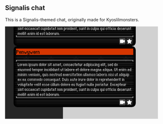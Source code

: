 ## Signalis chat

This is a Signalis-themed chat, originally made for Kyoslilmonsters.

![Showcase](https://raw.githubusercontent.com/Penwy/css-chatboxes/main/signalis/assets/demo.png)
